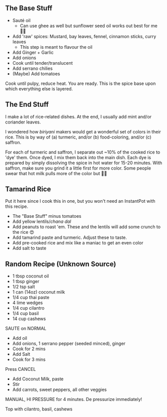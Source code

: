 The Base Stuff
---------------

* Sauté oil
    - Can use ghee as well but sunflower seed oil works out best for me 🤷‍♂️
* Add 'raw' spices: Mustard, bay leaves, fennel, cinnamon sticks, curry leaves
    - This step is meant to flavour the oil
* Add Ginger + Garlic
* Add onions
* Cook until tender/translucent
* Add serrano chilies
* (Maybe) Add tomatoes

Cook until pulpy, reduce heat. You are ready. This is the spice base upon which everything else is layered.

The End Stuff
-------------

I make a lot of rice-related dishes. At the end, I usually add mint and/or coriander leaves.

I wondered how _biriyani_ makers would get a wonderful set of colors in their rice. This is by way of (a) turmeric, and/or (b) food-coloring, and/or (c) saffron.

For each of turmeric and saffron, I separate out ~10% of the cooked rice to 'dye' them. Once dyed, I mix them back into the main dish. Each dye is prepared by simply dissolving the spice in hot water for 15-20 minutes. With saffron, make sure you grind it a little first for more color. Some people swear that hot milk pulls more of the color but 🤷‍♂️

Tamarind Rice
-------------

Put it here since I cook this in one, but you won't need an InstantPot with this recipe.

* The "Base Stuff" minus tomatoes
* Add yellow lentils/_chana dal_
* Add peanuts to roast 'em. These and the lentils will add some crunch to the rice 😍
* Add tamarind paste and turmeric. Adjust these to taste.
* Add pre-cooked rice and mix like a maniac to get an even color
* Add salt to taste

Random Recipe (Unknown Source)
------------------------------

* 1 tbsp coconut oil
* 1 tbsp ginger
* 1/2 tsp salt
* 1 can (14oz) coconut milk
* 1/4 cup thai paste
* 4 lime wedges
* 1/4 cup cilantro
* 1/4 cup basil
* 14 cup cashews

SAUTE on NORMAL
* Add oil
* Add onions, 1 serrano pepper (seeded minced), ginger
* Cook for 2 mins
* Add Salt
* Cook for 3 mins

Press CANCEL

* Add Coconut Milk, paste
* Stir
* Add carrots, sweet peppers, all other veggies

MANUAL, HI PRESSURE for 4 minutes. De pressurize immediately!

Top with cilantro, basil, cashews
